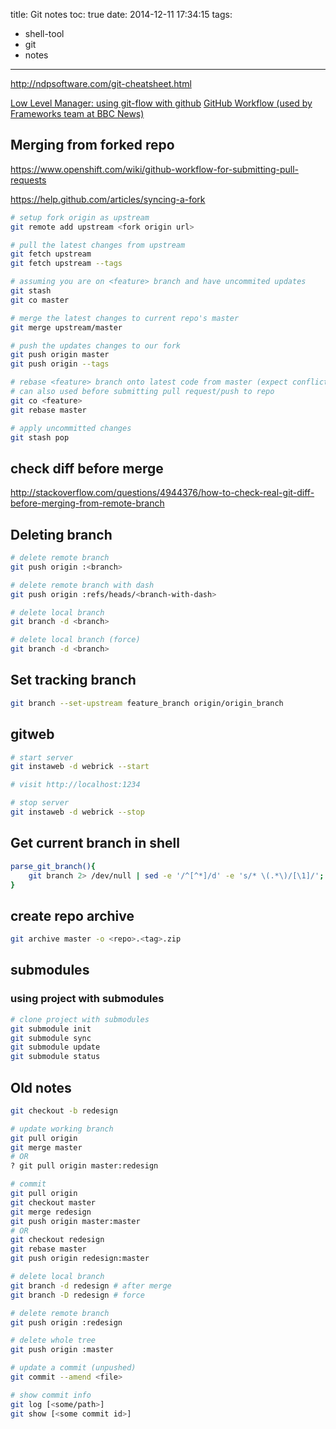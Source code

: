 title: Git notes
toc: true
date: 2014-12-11 17:34:15
tags:
- shell-tool
- git
- notes
---

http://ndpsoftware.com/git-cheatsheet.html

[Low Level Manager: using git-flow with github](http://www.lowlevelmanager.com/2011/03/using-git-flow-with-github.html)
[GitHub Workflow (used by Frameworks team at BBC News)](http://www.integralist.co.uk/posts/github-workflow.html)

## Merging from forked repo

https://www.openshift.com/wiki/github-workflow-for-submitting-pull-requests

https://help.github.com/articles/syncing-a-fork

```bash
# setup fork origin as upstream
git remote add upstream <fork origin url>

# pull the latest changes from upstream
git fetch upstream
git fetch upstream --tags

# assuming you are on <feature> branch and have uncommited updates
git stash
git co master

# merge the latest changes to current repo's master
git merge upstream/master

# push the updates changes to our fork
git push origin master
git push origin --tags

# rebase <feature> branch onto latest code from master (expect conflicts)
# can also used before submitting pull request/push to repo
git co <feature>
git rebase master

# apply uncommitted changes
git stash pop
```

## check diff before merge

http://stackoverflow.com/questions/4944376/how-to-check-real-git-diff-before-merging-from-remote-branch

## Deleting branch

```bash
# delete remote branch
git push origin :<branch>

# delete remote branch with dash
git push origin :refs/heads/<branch-with-dash>

# delete local branch
git branch -d <branch>

# delete local branch (force)
git branch -d <branch>
```

## Set tracking branch

```bash
git branch --set-upstream feature_branch origin/origin_branch
```

## gitweb

```bash
# start server
git instaweb -d webrick --start

# visit http://localhost:1234

# stop server
git instaweb -d webrick --stop
```

## Get current branch in shell

```bash
parse_git_branch(){
    git branch 2> /dev/null | sed -e '/^[^*]/d' -e 's/* \(.*\)/[\1]/';
}
```

## create repo archive

```bash
git archive master -o <repo>.<tag>.zip
```

## submodules

### using project with submodules

```bash
# clone project with submodules
git submodule init
git submodule sync
git submodule update
git submodule status
```

## Old notes 

```bash
git checkout -b redesign

# update working branch
git pull origin
git merge master
# OR
? git pull origin master:redesign

# commit
git pull origin
git checkout master
git merge redesign
git push origin master:master
# OR 
git checkout redesign
git rebase master
git push origin redesign:master

# delete local branch
git branch -d redesign # after merge
git branch -D redesign # force

# delete remote branch
git push origin :redesign

# delete whole tree
git push origin :master

# update a commit (unpushed)
git commit --amend <file>

# show commit info
git log [<some/path>]
git show [<some commit id>]
```
